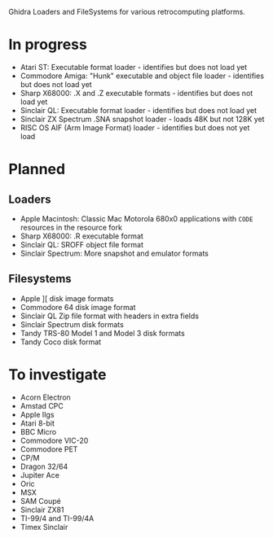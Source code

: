 Ghidra Loaders and FileSystems for various retrocomputing platforms.

# In progress
- Atari ST: Executable format loader - identifies but does not load yet
- Commodore Amiga: "Hunk" executable and object file loader - identifies but does not load yet
- Sharp X68000: .X and .Z executable formats - identifies but does not load yet
- Sinclair QL: Executable format loader - identifies but does not load yet
- Sinclair ZX Spectrum .SNA snapshot loader - loads 48K but not 128K yet
- RISC OS AIF (Arm Image Format) loader - identifies but does not yet load

# Planned
## Loaders
- Apple Macintosh: Classic Mac Motorola 680x0 applications with `CODE` resources in the resource fork
- Sharp X68000: .R executable format
- Sinclair QL: SROFF object file format
- Sinclair Spectrum: More snapshot and emulator formats

## Filesystems
- Apple ][ disk image formats
- Commodore 64 disk image format
- Sinclair QL Zip file format with headers in extra fields
- Sinclair Spectrum disk formats
- Tandy TRS-80 Model 1 and Model 3 disk formats
- Tandy Coco disk format

# To investigate
- Acorn Electron
- Amstad CPC
- Apple IIgs
- Atari 8-bit
- BBC Micro
- Commodore VIC-20
- Commodore PET
- CP/M
- Dragon 32/64
- Jupiter Ace
- Oric
- MSX
- SAM Coupé
- Sinclair ZX81
- TI-99/4 and TI-99/4A
- Timex Sinclair